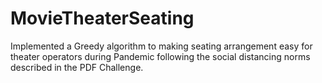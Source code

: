 # MovieTheaterSeating
Implemented a Greedy algorithm to making seating arrangement easy for theater operators during Pandemic following the social distancing norms described in the PDF Challenge. 
